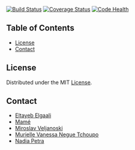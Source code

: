 [![Build Status](https://api.travis-ci.org/travis-ci/travis-web.svg?branch=master)](https://travis-ci.org/github/travis-ci/travis-web)
[![Coverage Status](https://coveralls.io/repos/github/murvanessa/testing-module-project-boilerplate/badge.svg?branch=master)](https://coveralls.io/github/murvanessa/testing-module-project-boilerplate?branch=master)
[![Code Health](https://landscape.io/github/murvanessa/testing-module-project-boilerplate/master/landscape.svg?style=flat)](https://landscape.io/github/murvanessa/testing-module-project-boilerplate/master)

## Table of Contents
- [License](#license)
- [Contact](#contact)

## License

Distributed under the MIT [License](https://github.com/murvanessa/testing-module-project-boilerplate/blob/master/LICENSE).

## Contact

- [Eltayeb Elgaali](https://github.com/Eltayeb-Elgaali)
- [Mamé](https://github.com/mametur)
- [Miroslav Veljanoski](https://github.com/miroslavveljanoski)
- [Murielle Vanessa Negue Tchoupo](https://github.com/murvanessa)
- [Nadia Petra](https://github.com/ms-np)


